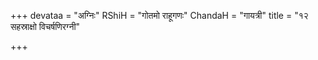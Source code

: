 +++
devataa = "अग्निः"
RShiH = "गोतमो राहूगणः"
ChandaH = "गायत्री"
title = "१२ सहस्राक्षो विचर्षणिरग्नी"

+++
